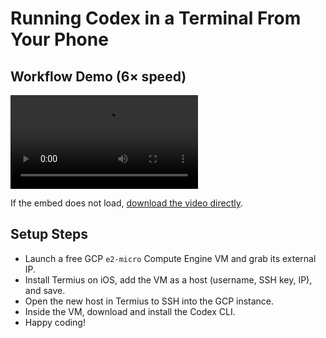 # Running Codex in a Terminal From Your Phone

## Workflow Demo (6× speed)

<video src="https://github.com/joshbickett/codex-terminal-phone/raw/main/ScreenRecording_09-28-2025%2021-14-54_1_speed6.mp4" controls title="Codex Terminal Phone workflow demo"></video>

If the embed does not load, [download the video directly](ScreenRecording_09-28-2025%2021-14-54_1_speed6.mp4).

## Setup Steps

- Launch a free GCP `e2-micro` Compute Engine VM and grab its external IP.
- Install Termius on iOS, add the VM as a host (username, SSH key, IP), and save.
- Open the new host in Termius to SSH into the GCP instance.
- Inside the VM, download and install the Codex CLI.
- Happy coding!
